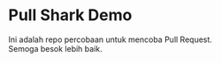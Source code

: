 # Pull Shark Demo

Ini adalah repo percobaan untuk mencoba Pull Request.  
Semoga besok lebih baik.
